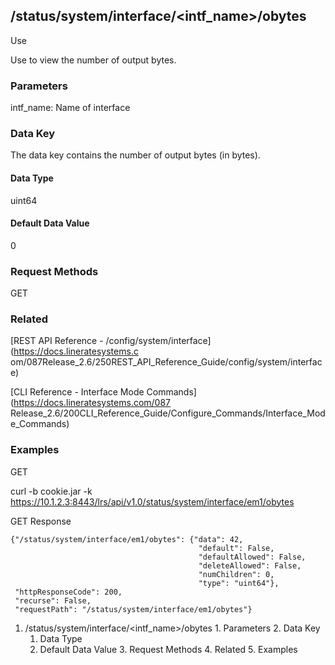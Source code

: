 ## /status/system/interface/<intf_name>/obytes

Use

Use to view the number of output bytes.

### Parameters

intf_name: Name of interface

### Data Key

The data key contains the number of output bytes (in bytes).

#### Data Type

uint64

#### Default Data Value

0

### Request Methods

GET

### Related

[REST API Reference - /config/system/interface](https://docs.lineratesystems.c
om/087Release_2.6/250REST_API_Reference_Guide/config/system/interface)

[CLI Reference - Interface Mode Commands](https://docs.lineratesystems.com/087
Release_2.6/200CLI_Reference_Guide/Configure_Commands/Interface_Mode_Commands)

### Examples

GET

curl -b cookie.jar -k
https://10.1.2.3:8443/lrs/api/v1.0/status/system/interface/em1/obytes

GET Response

    
    {"/status/system/interface/em1/obytes": {"data": 42,
                                              "default": False,
                                              "defaultAllowed": False,
                                              "deleteAllowed": False,
                                              "numChildren": 0,
                                              "type": "uint64"},
     "httpResponseCode": 200,
     "recurse": False,
     "requestPath": "/status/system/interface/em1/obytes"}
    

  1. /status/system/interface/<intf_name>/obytes
    1. Parameters
    2. Data Key
      1. Data Type
      2. Default Data Value
    3. Request Methods
    4. Related
    5. Examples

